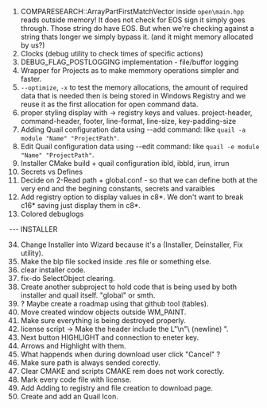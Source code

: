 01. COMPARESEARCH::ArrayPartFirstMatchVector inside `open\main.hpp` reads outside memory!
	It does not check for EOS sign it simply goes through. Those string do have EOS.
	But when we're checking against a string thats longer we simply bypass it. (and it might memory allocated by us?)
04. Clocks (debug utility to check times of specific actions)
05. DEBUG_FLAG_POSTLOGGING implementation - file/buffor logging
09. Wrapper for Projects as to make memmory operations simpler and faster.
10. `--optimize`, `-x` to test the memory allocations, the amount of required data that is needed 
	then is being stored in Windows Registry and we reuse it as the first allocation for open command data.
12. proper styling display with -> registry keys and values.
	project-header, command-header, footer, line-format, line-size, key-padding-size
14. Adding Quail configuration data using --add command: like `quail -a module "Name" "ProjectPath"`.
15. Edit Quail configuration data using --edit command: like `quail -e module "Name" "ProjectPath"`.
17. Installer CMake build + quail configuration ibld, ibbld, irun, irrun
18. Secrets vs Defines
19. Decide on 2-Read path + global.conf - so that we can define both at the very end and the begining constants, secrets and varaibles
21. Add registry option to display values in c8*. We don't want to break c16* saving just display them in c8*.
28. Colored debuglogs

--- INSTALLER

34. Change Installer into Wizard because it's a (Installer, Deinstaller, Fix utility).
35. Make the blp file socked inside .res file or something else.
36. clear installer code.
37. fix-do SelectObject clearing.
38. Create another subproject to hold code that is being used by both installer and quail itself. "global" or smth.
39. ? Maybe create a roadmap using that github tool (tables).
40. Move created window objects outside WM_PAINT.
41. Make sure everything is being destroyed properly.
52. license script -> Make the header include the L"\n"\ (newline) ".
53. Next button HIGHLIGHT and connection to eneter key.
54. Arrows and Highlight with them.
58. What happends when during download user click "Cancel" ?
61. Make sure path is always sended corectly.
62. Clear CMAKE and scripts CMAKE rem does not work corectly.
64. Mark every code file with license.
65. Add Adding to registry and file creation to download page.
66. Create and add an Quail Icon.
